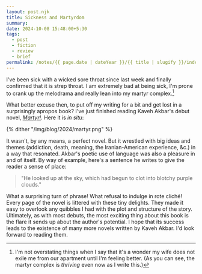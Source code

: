 ```yaml
---
layout: post.njk
title: Sickness and Martyrdom
summary:
date: 2024-10-08 15:48:00+5:30
tags:
  - post
  - fiction
  - review
  - brief
permalink: /notes/{{ page.date | dateYear }}/{{ title | slugify }}/index.html
---
```


I've been sick with a wicked sore throat since last week and finally confirmed that it is strep throat. I am extremely bad at being sick, I'm prone to crank up the melodrama and really lean into my martyr complex.[^1]

What better excuse then, to put off my writing for a bit and get lost in a surprisingly apropos book? I've just finished reading Kaveh Akbar's debut novel, [_Martyr!_](https://openlibrary.org/books/OL50528303M/Martyr!_a_Novel). Here it is _in situ_:

{% dither "/img/blog/2024/martyr.png" %}

It wasn't, by any means, a perfect novel. But it wrestled with big ideas and themes (addiction, death, meaning, the Iranian-American experience, &c.) in a way that resonated. Akbar's poetic use of language was also a pleasure in and of itself. By way of example, here's a sentence he writes to give the reader a sense of place:

> "He looked up at the sky, which had begun to clot into blotchy purple clouds."

What a surprising turn of phrase! What refusal to indulge in rote cliché! Every page of the novel is littered with these tiny delights. They made it easy to overlook any quibbles I had with the plot and structure of the story. Ultimately, as with most debuts, the most exciting thing about this book is the flare it sends up about the author's potential. I hope that its success leads to the existence of many more novels written by Kaveh Akbar. I'd look forward to reading them.

[^1]: I'm not overstating things when I say that it's a wonder my wife does not exile me from our apartment until I'm feeling better. (As you can see, the martyr complex is _thriving_ even now as I write this.)
